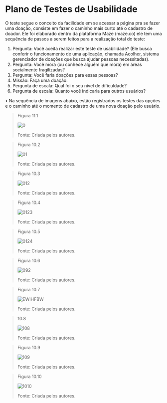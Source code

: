 # Plano de Testes de Usabilidade

O teste segue o conceito da facilidade em se acessar a página pra se fazer uma doação, consiste em fazer o caminho mais curto até o cadastro de doador. Ele foi elaborado dentro da plataforma Maze (maze.co) ele tem uma sequência de passos a serem feitos para a realização total do teste:


1.	Pergunta: Você aceita realizar este teste de usabilidade? (Ele busca conferir o funcionamento de uma aplicação, chamada Acolher, sistema gerenciador de doações que busca ajudar pessoas necessitadas).
2.	Pergunta: Você mora (ou conhece alguém que mora) em áreas socialmente fragilizadas?
3.	Pergunta: Você faria doações para essas pessoas?
4.	Missão: Faça uma doação.
5.	Pergunta de escala: Qual foi o seu nível de dificuldade?
6.	Pergunta de escala: Quanto você indicaria para outros usuários?

•	Na sequência de imagens abaixo, estão registrados os testes das opções e o caminho até o momento de cadastro de uma nova doação pelo usuário. 

>Figura 11.1
>
>![0](https://user-images.githubusercontent.com/102244252/198912137-21df8902-3033-4771-ab81-d6b47b399449.png)
>
>Fonte: Criada pelos autores.

>Figura 10.2
>
>![01](https://user-images.githubusercontent.com/102244252/198912194-4b430e5f-586f-46b2-9502-02e79cac9532.PNG)
>
>Fonte: Criada pelos autores.

>Figura 10.3
>
>![012](https://user-images.githubusercontent.com/102244252/198912243-68773964-2d5b-4f84-801c-4d86c2c1e5c6.PNG)
>
>Fonte: Criada pelos autores.

>Figura 10.4
>
>![0123](https://user-images.githubusercontent.com/102244252/198912307-0552d952-d587-4c16-8e5e-4948c6709290.PNG)
>
>Fonte: Criada pelos autores.

>Figura 10.5
>
>![0124](https://user-images.githubusercontent.com/102244252/198912374-a8e29080-75f9-4c66-b584-607f70f94af6.PNG)
>
>Fonte: Criada pelos autores.

>Figura 10.6
>
>![092](https://user-images.githubusercontent.com/102244252/198912420-e3969cd6-760d-49de-abcc-2adb2eb32d91.PNG)
>
>Fonte: Criada pelos autores.

>Figura 10.7
>
>![EWIHFBW](https://user-images.githubusercontent.com/102244252/198912504-d54108f5-509a-4ca0-b639-65498b32b0f1.PNG)
>
>Fonte: Criada pelos autores.

>10.8
>
>![108](https://user-images.githubusercontent.com/102244252/198912589-77fbfc0d-ae01-4c6b-b1b4-afad1804f328.PNG)
>
>Fonte: Criada pelos autores.

>Figura 10.9
>
>![109](https://user-images.githubusercontent.com/102244252/198912637-504e212a-8e16-406e-b60d-b1d809ac9986.PNG)
>
>Fonte: Criada pelos autores.

>Figura 10.10
>
>![1010](https://user-images.githubusercontent.com/102244252/198912680-f6340c23-24c2-4e22-96eb-d5214ae1ff6b.png)
>
>Fonte: Criada pelos autores.









